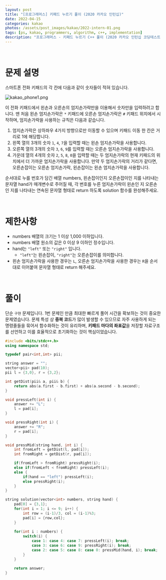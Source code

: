 ```yaml
---
layout: post
title: "[프로그래머스] 키패드 누르기 풀이 (2020 카카오 인턴십)"
date: 2022-04-15
categories: kakao
photos: /assets/post_images/kakao/2022-intern-01.png
tags: [ps, kakao, programmers, algorithm, c++, implementation]
description: "프로그래머스 - 키패드 누르기 C++ 풀이 (2020 카카오 인턴십 코딩테스트 기출)"
---
```


<br>

# 문제 설명

스마트폰 전화 키패드의 각 칸에 다음과 같이 숫자들이 적혀 있습니다.

![kakao_phone1.png](https://grepp-programmers.s3.ap-northeast-2.amazonaws.com/files/production/4b69a271-5f4a-4bf4-9ebf-6ebed5a02d8d/kakao_phone1.png)

이 전화 키패드에서 왼손과 오른손의 엄지손가락만을 이용해서 숫자만을 입력하려고 합니다.
맨 처음 왼손 엄지손가락은 `*` 키패드에 오른손 엄지손가락은 `#` 키패드 위치에서 시작하며, 엄지손가락을 사용하는 규칙은 다음과 같습니다.

1. 엄지손가락은 상하좌우 4가지 방향으로만 이동할 수 있으며 키패드 이동 한 칸은 거리로 1에 해당합니다.
2. 왼쪽 열의 3개의 숫자 `1`, `4`, `7`을 입력할 때는 왼손 엄지손가락을 사용합니다.
3. 오른쪽 열의 3개의 숫자 `3`, `6`, `9`를 입력할 때는 오른손 엄지손가락을 사용합니다.
4. 가운데 열의 4개의 숫자 `2`, `5`, `8`, `0`을 입력할 때는 두 엄지손가락의 현재 키패드의 위치에서 더 가까운 엄지손가락을 사용합니다. 만약 두 엄지손가락의 거리가 같다면, 오른손잡이는 오른손 엄지손가락, 왼손잡이는 왼손 엄지손가락을 사용합니다.

순서대로 누를 번호가 담긴 배열 numbers, 왼손잡이인지 오른손잡이인 지를 나타내는 문자열 hand가 매개변수로 주어질 때, 각 번호를 누른 엄지손가락이 왼손인 지 오른손인 지를 나타내는 연속된 문자열 형태로 return 하도록 solution 함수를 완성해주세요.

<br>

# 제한사항

- numbers 배열의 크기는 1 이상 1,000 이하입니다.
- numbers 배열 원소의 값은 0 이상 9 이하인 정수입니다.
- hand는 `"left"` 또는 `"right"` 입니다.
    - `"left"`는 왼손잡이, `"right"`는 오른손잡이를 의미합니다.
- 왼손 엄지손가락을 사용한 경우는 `L`, 오른손 엄지손가락을 사용한 경우는 `R`을 순서대로 이어붙여 문자열 형태로 return 해주세요.

<br>

# 풀이

단순 `구현` 문제입니다. 1번 문제인 만큼 최대한 빠르게 풀어 시간을 확보하는 것이 중요한 문제였습니다. 문제 특성 상 **중복 코드**가 많이 발생할 수 있으므로 자주 사용하게 되는 명령줄들을 묶어서 함수화하는 것이 유리하며, **키패드 마다의 좌표값**을 저장할 자료구조를 선언하고 이를 효율적으로 초기화하는 것이 핵심이었습니다.

```c++
#include <bits/stdc++.h>
using namespace std;

typedef pair<int,int> pii;

string answer = "";
vector<pii> pad(10);
pii l = {3,0}, r = {3,2};

int getDist(pii& a, pii& b) {
    return abs(a.first - b.first) + abs(a.second - b.second);
}

void pressLeft(int i) {
    answer += "L";
    l = pad[i];
}

void pressRight(int i) {
    answer += "R";
    r = pad[i];
}

void pressMid(string hand, int i) {
    int fromLeft = getDist(l, pad[i]);
    int fromRight = getDist(r, pad[i]);

    if(fromLeft > fromRight) pressRight(i);
    else if(fromLeft < fromRight) pressLeft(i);
    else {
        if(hand == "left") pressLeft(i);
        else pressRight(i);
    }
}

string solution(vector<int> numbers, string hand) {
    pad[0] = {3,1};
    for(int i = 1; i <= 9; i++) {
        int row = (i-1)/3, col = (i-1)%3;
        pad[i] = {row,col};
    }
    
    for(int i : numbers) {
        switch(i) {
            case 1: case 4: case 7: pressLeft(i); break;
            case 3: case 6: case 9: pressRight(i); break;
            case 2: case 5: case 8: case 0: pressMid(hand, i); break;
        }
    }
    
    return answer;
}
```